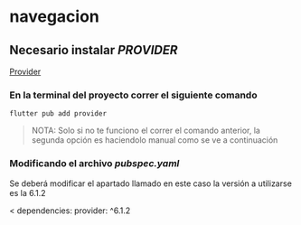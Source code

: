 # navegacion

## Necesario instalar *PROVIDER* 
[Provider](https://pub.dev/packages/provider)

### En la terminal del proyecto correr el siguiente comando
`` flutter pub add provider ``

> NOTA: Solo si no te funciono el correr el comando anterior, la segunda opción es haciendolo manual como se ve a continuación

### Modificando el archivo *pubspec.yaml*
Se deberá modificar el apartado llamado en este caso la versión a utilizarse es la 6.1.2

< dependencies:
  provider: ^6.1.2
>

